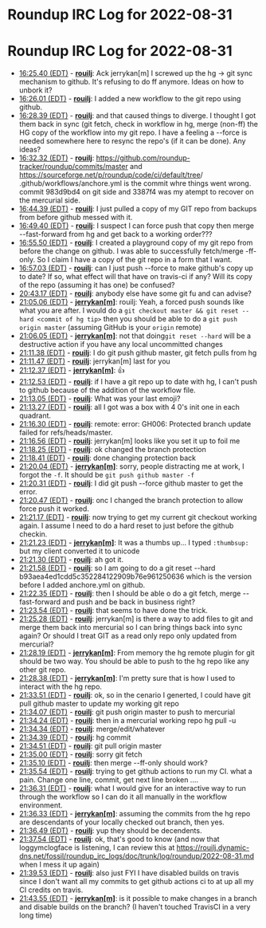 # Roundup IRC Log for 2022-08-31 #
# Roundup IRC Log for 2022-08-31
* <a href="#16:25.40" id="16:25.40">16:25.40 (EDT)</a> - __[rouilj](https://github.com/rouilj)__: Ack jerrykan[m] I screwed up the hg -> git sync mechanism to github. It's refusing to do ff anymore. Ideas on how to unbork it?
* <a href="#16:26.01" id="16:26.01">16:26.01 (EDT)</a> - __[rouilj](https://github.com/rouilj)__: I added a new workflow to the git repo using github.
* <a href="#16:28.39" id="16:28.39">16:28.39 (EDT)</a> - __[rouilj](https://github.com/rouilj)__: and that caused things to diverge. I thought I got them back in sync (git fetch, check in workflow in hg, merge (non-ff) the HG copy of the workflow into my git repo. I have a feeling a --force is needed somewhere here to resync the repo's (if it can be done). Any ideas?
* <a href="#16:32.32" id="16:32.32">16:32.32 (EDT)</a> - __[rouilj](https://github.com/rouilj)__: <https://github.com/roundup-tracker/roundup/commits/master> and <https://sourceforge.net/p/roundup/code/ci/default/tree>/  .github/workflows/anchore.yml is the commit whre things went wrong.  commit 983d9bd4 on git side and 3387f4 was my atempt to recover on the mercurial side.
* <a href="#16:44.39" id="16:44.39">16:44.39 (EDT)</a> - __[rouilj](https://github.com/rouilj)__: I just pulled a copy of my GIT repo from backups from before github messed with it.
* <a href="#16:49.40" id="16:49.40">16:49.40 (EDT)</a> - __[rouilj](https://github.com/rouilj)__: I suspect I can force push that copy then merge --fast-forward from hg and get back to a working order???
* <a href="#16:55.50" id="16:55.50">16:55.50 (EDT)</a> - __[rouilj](https://github.com/rouilj)__: I created a playground copy of my git repo from before the change on github. I was able to successfully fetch/merge -ff-only. So I claim I have a copy of the git repo in a form that I want.
* <a href="#16:57.03" id="16:57.03">16:57.03 (EDT)</a> - __[rouilj](https://github.com/rouilj)__: can I just push --force to make github's copy up to date? If so, what effect will that have on travis-ci if any? Will its copy of the repo (assuming it has one) be confused?
* <a href="#20:43.17" id="20:43.17">20:43.17 (EDT)</a> - __[rouilj](https://github.com/rouilj)__: anybody else have some git fu and can advise?
* <a href="#21:05.06" id="21:05.06">21:05.06 (EDT)</a> - __[jerrykan[m]](https://github.com/jerrykan[m])__: rouilj: Yeah, a forced push sounds like what you are after. I would do a `git checkout master && git reset --hard <commit of hg tip>` then you should be able to do a `git push origin master` (assuming GitHub is your `origin` remote)
* <a href="#21:06.05" id="21:06.05">21:06.05 (EDT)</a> - __[jerrykan[m]](https://github.com/jerrykan[m])__: not that doing`git reset --hard` will be a destructive action if you have any local uncommitted changes
* <a href="#21:11.38" id="21:11.38">21:11.38 (EDT)</a> - __[rouilj](https://github.com/rouilj)__: I do  git push github master, git fetch pulls from hg
* <a href="#21:11.47" id="21:11.47">21:11.47 (EDT)</a> - __[rouilj](https://github.com/rouilj)__: jerrykan[m] last for you
* <a href="#21:12.37" id="21:12.37">21:12.37 (EDT)</a> - __[jerrykan[m]](https://github.com/jerrykan[m])__: 👍️
* <a href="#21:12.53" id="21:12.53">21:12.53 (EDT)</a> - __[rouilj](https://github.com/rouilj)__: if I have a git repo up to date with hg, I can't push to github because of the addition of the workflow file.
* <a href="#21:13.05" id="21:13.05">21:13.05 (EDT)</a> - __[rouilj](https://github.com/rouilj)__: What was your last emoji?
* <a href="#21:13.27" id="21:13.27">21:13.27 (EDT)</a> - __[rouilj](https://github.com/rouilj)__: all I got was a box with 4 0's init one in each quadrant.
* <a href="#21:16.30" id="21:16.30">21:16.30 (EDT)</a> - __[rouilj](https://github.com/rouilj)__: remote: error: GH006: Protected branch update failed for refs/heads/master.
* <a href="#21:16.56" id="21:16.56">21:16.56 (EDT)</a> - __[rouilj](https://github.com/rouilj)__: jerrykan[m] looks like you set it up to foil me
* <a href="#21:18.25" id="21:18.25">21:18.25 (EDT)</a> - __[rouilj](https://github.com/rouilj)__: ok changed the branch protection
* <a href="#21:18.41" id="21:18.41">21:18.41 (EDT)</a> - __[rouilj](https://github.com/rouilj)__: done changing protection back
* <a href="#21:20.04" id="21:20.04">21:20.04 (EDT)</a> - __[jerrykan[m]](https://github.com/jerrykan[m])__: sorry, people distracting me at work, I forgot the `-f`. It should be `git push github master -f`
* <a href="#21:20.31" id="21:20.31">21:20.31 (EDT)</a> - __[rouilj](https://github.com/rouilj)__: I did git push --force github master to get the error.
* <a href="#21:20.47" id="21:20.47">21:20.47 (EDT)</a> - __[rouilj](https://github.com/rouilj)__: onc I changed the branch protection to allow force push it worked.
* <a href="#21:21.17" id="21:21.17">21:21.17 (EDT)</a> - __[rouilj](https://github.com/rouilj)__: now trying to get my current git checkout working again. I assume I need to do a hard reset to just before the github checkin.
* <a href="#21:21.23" id="21:21.23">21:21.23 (EDT)</a> - __[jerrykan[m]](https://github.com/jerrykan[m])__: It was a thumbs up... I typed `:thumbsup:` but my client converted it to unicode
* <a href="#21:21.30" id="21:21.30">21:21.30 (EDT)</a> - __[rouilj](https://github.com/rouilj)__: ah got it.
* <a href="#21:21.58" id="21:21.58">21:21.58 (EDT)</a> - __[rouilj](https://github.com/rouilj)__: so I am going to do a git reset  --hard b93aea4ed1cdd5c352284122909b76e961250636 which is the version before I added anchore.yml on github.
* <a href="#21:22.35" id="21:22.35">21:22.35 (EDT)</a> - __[rouilj](https://github.com/rouilj)__: then I should be able o do a git fetch, merge --fast-forward and push and be back in business right?
* <a href="#21:23.54" id="21:23.54">21:23.54 (EDT)</a> - __[rouilj](https://github.com/rouilj)__: that seems to have done the trick.
* <a href="#21:25.28" id="21:25.28">21:25.28 (EDT)</a> - __[rouilj](https://github.com/rouilj)__: jerrykan[m] is there a way to add files to git and merge them back into mercurial so I can bring things back into sync again? Or should I treat GIT as a read only repo only updated from mercurial?
* <a href="#21:28.19" id="21:28.19">21:28.19 (EDT)</a> - __[jerrykan[m]](https://github.com/jerrykan[m])__: From memory the hg remote plugin for git should be two way. You should be able to push to the hg repo like any other git repo.
* <a href="#21:28.38" id="21:28.38">21:28.38 (EDT)</a> - __[jerrykan[m]](https://github.com/jerrykan[m])__: I'm pretty sure that is how I used to interact with the hg repo.
* <a href="#21:33.51" id="21:33.51">21:33.51 (EDT)</a> - __[rouilj](https://github.com/rouilj)__: ok, so in the cenario I generted, I could have git pull github master to update my working git repo
* <a href="#21:34.07" id="21:34.07">21:34.07 (EDT)</a> - __[rouilj](https://github.com/rouilj)__: git push origin master to push to mercurial
* <a href="#21:34.24" id="21:34.24">21:34.24 (EDT)</a> - __[rouilj](https://github.com/rouilj)__: then in a mercurial working repo hg pull -u
* <a href="#21:34.34" id="21:34.34">21:34.34 (EDT)</a> - __[rouilj](https://github.com/rouilj)__: merge/edit/whatever
* <a href="#21:34.39" id="21:34.39">21:34.39 (EDT)</a> - __[rouilj](https://github.com/rouilj)__: hg commit
* <a href="#21:34.51" id="21:34.51">21:34.51 (EDT)</a> - __[rouilj](https://github.com/rouilj)__: git pull origin master
* <a href="#21:35.00" id="21:35.00">21:35.00 (EDT)</a> - __[rouilj](https://github.com/rouilj)__: sorry git fetch
* <a href="#21:35.10" id="21:35.10">21:35.10 (EDT)</a> - __[rouilj](https://github.com/rouilj)__: then merge --ff-only should work?
* <a href="#21:35.54" id="21:35.54">21:35.54 (EDT)</a> - __[rouilj](https://github.com/rouilj)__: trying to get github actions to run my CI. what a pain. Change one line, commit, get next line broken ....
* <a href="#21:36.31" id="21:36.31">21:36.31 (EDT)</a> - __[rouilj](https://github.com/rouilj)__: what I would give for an interactive way to run through the workflow so I can do it all manually in the workflow environment.
* <a href="#21:36.33" id="21:36.33">21:36.33 (EDT)</a> - __[jerrykan[m]](https://github.com/jerrykan[m])__: assuming the commits from the hg repo are descendants of your locally checked out branch, then yes.
* <a href="#21:36.49" id="21:36.49">21:36.49 (EDT)</a> - __[rouilj](https://github.com/rouilj)__: yup they should be decendents.
* <a href="#21:37.54" id="21:37.54">21:37.54 (EDT)</a> - __[rouilj](https://github.com/rouilj)__: ok, that's good to know (and now that loggymclogface is listening, I can review this at <https://rouilj.dynamic-dns.net/fossil/roundup_irc_logs/doc/trunk/log/roundup/2022-08-31.md> when I mess it up again)
* <a href="#21:39.53" id="21:39.53">21:39.53 (EDT)</a> - __[rouilj](https://github.com/rouilj)__: also just FYI I have disabled builds on travis since I don't want all my commits to get github actions ci to at up all my CI credits on travis.
* <a href="#21:43.55" id="21:43.55">21:43.55 (EDT)</a> - __[jerrykan[m]](https://github.com/jerrykan[m])__: is it possible to make changes in a branch and disable builds on the branch? (I haven't touched TravisCI in a very long time)
